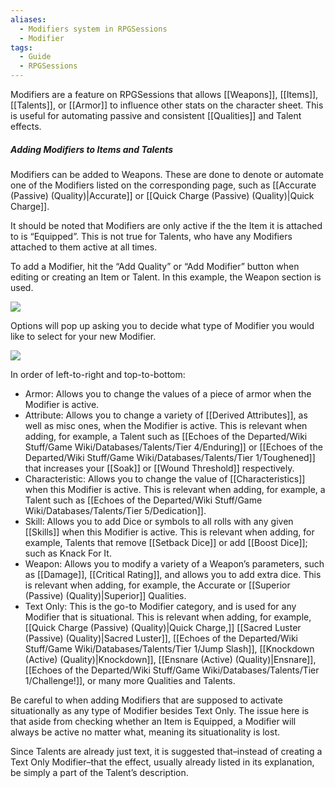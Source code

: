 ```yaml
---
aliases:
  - Modifiers system in RPGSessions
  - Modifier
tags:
  - Guide
  - RPGSessions
---
```

Modifiers are a feature on RPGSessions that allows [[Weapons]], [[Items]], [[Talents]], or [[Armor]] to influence other stats on the character sheet. This is useful for automating passive and consistent [[Qualities]] and Talent effects.

##### Adding Modifiers to Items and Talents
Modifiers can be added to Weapons. These are done to denote or automate one of the Modifiers listed on the corresponding page, such as [[Accurate (Passive) (Quality)|Accurate]] or [[Quick Charge (Passive) (Quality)|Quick Charge]].

It should be noted that Modifiers are only active if the the Item it is attached to is “Equipped”. This is not true for Talents, who have any Modifiers attached to them active at all times.

To add a Modifier, hit the “Add Quality” or “Add Modifier” button when editing or creating an Item or Talent. In this example, the Weapon section is used.

![](https://i.imgur.com/YLdNKxq.png)

Options will pop up asking you to decide what type of Modifier you would like to select for your new Modifier.

![](https://i.imgur.com/y3rmYhh.png)

In order of left-to-right and top-to-bottom:
- Armor: Allows you to change the values of a piece of armor when the Modifier is active.
- Attribute: Allows you to change a variety of [[Derived Attributes]], as well as misc ones, when the Modifier is active. This is relevant when adding, for example, a Talent such as [[Echoes of the Departed/Wiki Stuff/Game Wiki/Databases/Talents/Tier 4/Enduring]] or [[Echoes of the Departed/Wiki Stuff/Game Wiki/Databases/Talents/Tier 1/Toughened]] that increases your [[Soak]] or [[Wound Threshold]] respectively.
- Characteristic: Allows you to change the value of [[Characteristics]] when this Modifier is active. This is relevant when adding, for example, a Talent such as [[Echoes of the Departed/Wiki Stuff/Game Wiki/Databases/Talents/Tier 5/Dedication]].
- Skill: Allows you to add Dice or symbols to all rolls with any given [[Skills]] when this Modifier is active. This is relevant when adding, for example, Talents that remove [[Setback Dice]] or add [[Boost Dice]]; such as Knack For It.
- Weapon: Allows you to modify a variety of a Weapon’s parameters, such as [[Damage]], [[Critical Rating]], and allows you to add extra dice. This is relevant when adding, for example, the Accurate or [[Superior (Passive) (Quality)|Superior]] Qualities.
- Text Only: This is the go-to Modifier category, and is used for any Modifier that is situational. This is relevant when adding, for example, [[Quick Charge (Passive) (Quality)|Quick Charge,]] [[Sacred Luster (Passive) (Quality)|Sacred Luster]], [[Echoes of the Departed/Wiki Stuff/Game Wiki/Databases/Talents/Tier 1/Jump Slash]], [[Knockdown (Active) (Quality)|Knockdown]], [[Ensnare (Active) (Quality)|Ensnare]], [[Echoes of the Departed/Wiki Stuff/Game Wiki/Databases/Talents/Tier 1/Challenge!]], or many more Qualities and Talents.

Be careful to when adding Modifiers that are supposed to activate situationally as any type of Modifier besides Text Only. The issue here is that aside from checking whether an Item is Equipped, a Modifier will always be active no matter what, meaning its situationality is lost.

Since Talents are already just text, it is suggested that–instead of creating a Text Only Modifier–that the effect, usually already listed in its explanation, be simply a part of the Talent’s description.

